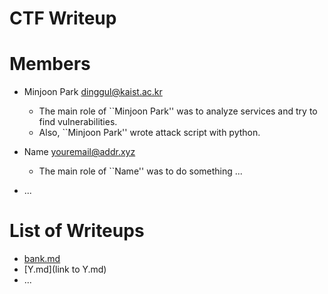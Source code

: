 CTF Writeup
===========

# Members

- Minjoon Park <dinggul@kaist.ac.kr>
    * The main role of ``Minjoon Park'' was to analyze services and try to find
    vulnerabilities.
    * Also, ``Minjoon Park'' wrote attack script with python.

- Name <youremail@addr.xyz>
    * The main role of ``Name'' was to do something ...
- ...

# List of Writeups

- [bank.md](bank.md)
- [Y.md](link to Y.md)
- ...
